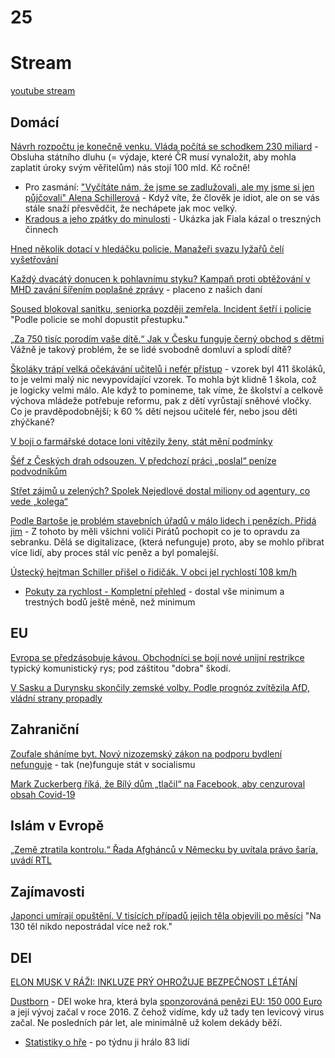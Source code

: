 # 25

# Stream
[youtube stream](https://www.youtube.com/live/4dWAJO5ayMo)

## Domácí

[Návrh rozpočtu je konečně venku. Vláda počítá se schodkem 230 miliard](https://www.novinky.cz/clanek/ekonomika-navrh-rozpoctu-je-konecne-venku-vlada-pocita-pristi-rok-se-schodkem-230-miliard-40486203) - Obsluha státního dluhu (= výdaje, které ČR musí vynaložit, aby mohla zaplatit úroky svým věřitelům) nás stojí 100 mld. Kč ročně!
  * Pro zasmání: ["Vyčítáte nám, že jsme se zadlužovali, ale my jsme si jen půjčovali" Alena Schillerová](https://www.forum24.cz/odvazi-se-schillerova-rict-babisovi-ze-je-pracujici-starec-k-reforme-penzi-by-mela-radeji-mlcet) - Když víte, že člověk je idiot, ale on se vás stále snaží přesvědčit, že nechápete jak moc velký.
  * [Kradous a jeho zpátky do minulosti](https://x.com/kalousekm/status/1830178355863257334) - Ukázka jak Fiala kázal o treszných činnech 


[Hned několik dotací v hledáčku policie. Manažeři svazu lyžařů čelí vyšetřování](https://www.idnes.cz/zpravy/domaci/svaz-lyzaru-vysetrovani-dotace-schimmer-travnicek-policie.A240830_200308_domaci_stud)

[Každý dvacátý donucen k pohlavnímu styku? Kampaň proti obtěžování v MHD zavání šířením poplašné zprávy](https://www.novinky.cz/clanek/domaci-kazdy-dvacaty-donucen-k-pohlavnimu-styku-kampan-proti-obtezovani-v-mhd-zavani-sirenim-poplasne-zpravy-40486132) - placeno z našich daní

[Soused blokoval sanitku, seniorka později zemřela. Incident šetří i policie](https://www.idnes.cz/zlin/zpravy/sanitka-zablokovana-hvozdna-policie-setri-prestupek-pacientka-zemrela.A240830_112631_zlin-zpravy_jfuk)
"Podle policie se mohl dopustit přestupku."

[„Za 750 tisíc porodím vaše dítě.“ Jak v Česku funguje černý obchod s dětmi](https://www.idnes.cz/zpravy/domaci/nahradni-materstvi-dite-adopce-cerny-obchod.A240829_183131_domaci_vals) Vážně je takový problém, že se lidé svobodně domluví a splodí dítě?

[Školáky trápí velká očekávání učitelů i nefér přístup](https://www.novinky.cz/clanek/veda-skoly-skolaky-trapi-velka-ocekavani-ucitelu-i-nefer-pristup-40485827) - vzorek byl 411 školáků, to je velmi malý nic nevypovídající vzorek. To mohla být klidně 1 škola, což je logicky velmi málo. Ale když to pomineme, tak víme, že školství a celkově výchova mládeže potřebuje reformu, pak z dětí vyrůstají sněhové vločky. Co je pravděpodobnější; k 60 % dětí nejsou učitelé fér, nebo jsou děti zhýčkané?

[V boji o farmářské dotace loni vítězily ženy, stát mění podmínky](https://www.idnes.cz/ekonomika/domaci/zemedelstvi-dotace-zeny-gender-muzi.A240823_162510_ekonomika_drh)

[Šéf z Českých drah odsouzen. V předchozí práci „poslal“ peníze podvodníkům](https://www.seznamzpravy.cz/clanek/domaci-sef-z-ceskych-drah-odsouzen-v-predchozi-praci-poslal-penize-podvodnikum-258535)

[Střet zájmů u zelených? Spolek Nejedlové dostal miliony od agentury, co vede „kolega“](https://www.novinky.cz/clanek/domaci-stret-zajmu-u-zelenych-spolek-nejedlove-dostal-miliony-od-agentury-co-vede-kolega-40485230)

[Podle Bartoše je problém stavebních úřadů v málo lidech i penězích. Přidá jim](https://www.idnes.cz/zpravy/domaci/ministerstvo-pro-mistni-rozvoj-komplikace-digitalni-stavebni-rizeni-ivan-bartos.A240828_122048_domaci_vank) - Z tohoto by měli všichni voliči Pirátů pochopit co je to opravdu za sebranku. Dělá se digitalizace, (která nefunguje) proto, aby se mohlo přibrat více lidí, aby proces stál víc peněz a byl pomalejší.

[Ústecký hejtman Schiller přišel o řidičák. V obci jel rychlostí 108 km/h](https://www.novinky.cz/clanek/krimi-je-pravda-ze-jsem-jel-rychle-hejtman-schiller-z-ano-prisel-o-ridicak-40486038)
  * [Pokuty za rychlost - Kompletní přehled](https://www.cebia.cz/pruvodce/pokuty-za-rychlost-kompletni-prehled) - dostal vše minimum a trestných bodů ještě méně, než minimum

## EU

[Evropa se předzásobuje kávou. Obchodníci se bojí nové unijní restrikce](https://www.idnes.cz/ekonomika/zahranicni/kava-evropska-unie-zrna-obchod-odlesnovani-narizeni-eu.A240830_123026_eko-zahranicni_jla) typický komunistický rys; pod záštitou "dobra" škodí.

[V Sasku a Durynsku skončily zemské volby. Podle prognóz zvítězila AfD, vládní strany propadly](https://www.irozhlas.cz/zpravy-svet/v-sasku-a-durynsku-skoncily-zemske-volby-ocekava-se-vitezstvi-afd-a-propad-stran_2409011804_tko)

## Zahraniční 

[Zoufale sháníme byt. Nový nizozemský zákon na podporu bydlení nefunguje](https://www.idnes.cz/ekonomika/domaci/pronajem-najemni-bydleni-nizozemsko-regulovane-najemne.A240828_122519_ekonomika_alis) - tak (ne)funguje stát v socialismu

[Mark Zuckerberg říká, že Bílý dům „tlačil“ na Facebook, aby cenzuroval obsah Covid-19](https://www.theguardian.com/technology/article/2024/aug/27/mark-zuckerberg-says-white-house-pressured-facebook-to-censor-covid-19-content)

## Islám v Evropě

[„Země ztratila kontrolu.“ Řada Afghánců v Německu by uvítala právo šaría, uvádí RTL](https://www.echo24.cz/a/HysUm/zpravy-svet-nemecko-rtl-rada-afghancu-v-nemecku-by-uvitalo-pravo-saria)

## Zajímavosti

[Japonci umírají opuštění. V tisících případů jejich těla objevili po měsíci](https://www.idnes.cz/zpravy/zahranicni/japonsko-o-samote-zemrelo-temer-ctyri-sta-lidi.A240830_173549_zahranicni_sdlk) "Na 130 těl nikdo nepostrádal více než rok."

## DEI

[ELON MUSK V RÁŽI: INKLUZE PRÝ OHROŽUJE BEZPEČNOST LÉTÁNÍ](https://www.hrot24.cz/clanek/inkluze-pry-ohrozuje-bezpecnost-elon-musk-dal-utoci-na-diverzitu)
  
[Dustborn](https://www.youtube.com/watch?v=xROdlAGC5Ww) - DEI woke hra, která byla [sponzorováná penězi EU: 150 000 Euro](https://culture.ec.europa.eu/creative-europe/projects/search/details/612346-CREA-1-2019-1-NO-MED-DEVVG) a její vývoj začal v roce 2016. Z čehož vidíme, kdy už tady ten levicový virus začal. Ne posledních pár let, ale minimálně už kolem dekády běží.
  * [Statistiky o hře](https://steamdb.info/app/721180/charts/#48h) - po týdnu ji hrálo 83 lidí
